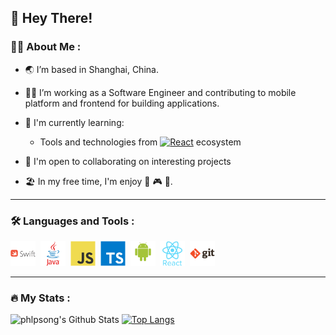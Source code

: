 
## :wave: Hey There! 

### :man_technologist: About Me :

- :earth_asia: I’m based in Shanghai, China.

- :construction_worker_man: I’m working as a Software Engineer and contributing to mobile platform and frontend for building applications. 

- :brain: I'm currently learning:
  - Tools and technologies from <a href="#"><img alt="React" src="https://img.shields.io/badge/React-20232a.svg?logo=react&logoColor=%2361DAFB"></a> ecosystem

- :handshake: I'm open to collaborating on interesting projects

- :beach_umbrella: In my free time, I'm enjoy :book: :video_game:  :badminton:.

---

### :hammer_and_wrench: Languages and Tools :

<div>
  <img src="https://github.com/devicons/devicon/blob/master/icons/swift/swift-original-wordmark.svg" title="Java" alt="Java" width="40" height="40"/>&nbsp;
  <img src="https://github.com/devicons/devicon/blob/master/icons/java/java-original-wordmark.svg" title="Java" alt="Java" width="40" height="40"/>&nbsp;
  <img src="https://github.com/devicons/devicon/blob/master/icons/javascript/javascript-original.svg" title="JavaScript" alt="JavaScript" width="40" height="40"/>&nbsp;
  <img src="https://github.com/devicons/devicon/blob/master/icons/typescript/typescript-original.svg" title="TypeScript" alt="TypeScript" width="40" height="40"/>&nbsp;
  <img src="https://github.com/devicons/devicon/blob/master/icons/android/android-original-wordmark.svg" title="Android" alt="Android" width="40" height="40"/>&nbsp;
  <img src="https://github.com/devicons/devicon/blob/master/icons/react/react-original-wordmark.svg" title="React" alt="React" width="40" height="40"/>&nbsp;
  <img src="https://github.com/devicons/devicon/blob/master/icons/git/git-original-wordmark.svg" title="Git" **alt="Git" width="40" height="40"/>
</div>


---

### :fire: My Stats :

![phlpsong's Github Stats](https://github-readme-stats.vercel.app/api?username=phlpsong&count_private=true&show_icons=true&include_all_commits=true)
[![Top Langs](https://github-readme-stats.vercel.app/api/top-langs/?username=phlpsong)](https://github.com/anuraghazra/github-readme-stats&hide=TeX&layout=compact)
